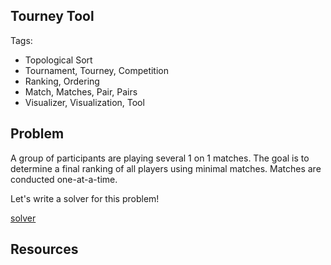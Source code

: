 <base href="./tourney/">

## Tourney Tool

Tags:
 * Topological Sort
 * Tournament, Tourney, Competition
 * Ranking, Ordering
 * Match, Matches, Pair, Pairs
 * Visualizer, Visualization, Tool

## Problem

A group of participants are playing several 1 on 1 matches. The goal is to determine a final ranking of all players using minimal matches. Matches are conducted one-at-a-time.

Let's write a solver for this problem!

[solver](./solver.html)

## Resources

